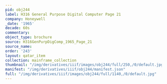 ```yaml
---
pid: obj244
label: H316 General Purpose Digital Computer Page 21
company: Honeywell
_date: '1965'
decade: 60s
commentary:
object_type: brochure
source: H316GenPurpDigComp_1965_Page_21
source_name:
order: '243'
layout: qatar_item
collection: mainframe_collection
thumbnail: "/img/derivatives/iiif/images/obj244/full/250,/0/default.jpg"
manifest: "/img/derivatives/iiif/obj244/manifest.json"
full: "/img/derivatives/iiif/images/obj244/full/1140,/0/default.jpg"
---
```

